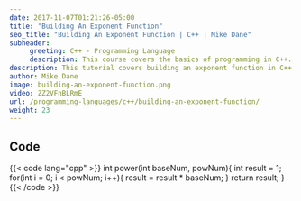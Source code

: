 ```yaml
---
date: 2017-11-07T01:21:26-05:00
title: "Building An Exponent Function"
seo_title: "Building An Exponent Function | C++ | Mike Dane"
subheader:
     greeting: C++ - Programming Language
     description: This course covers the basics of programming in C++. Work your way through the videos/articles and I'll teach you everything you need to know to start your programming journey!
description: This tutorial covers building an exponent function in C++.
author: Mike Dane
image: building-an-exponent-function.png
video: ZZ2VFnBLRmE
url: /programming-languages/c++/building-an-exponent-function/
weight: 23
---
```


## Code

{{< code lang="cpp" >}}
int power(int baseNum, powNum){
     int result = 1;
     for(int i = 0; i < powNum; i++){
          result = result * baseNum;
     }
     return result;
}
{{< /code >}}